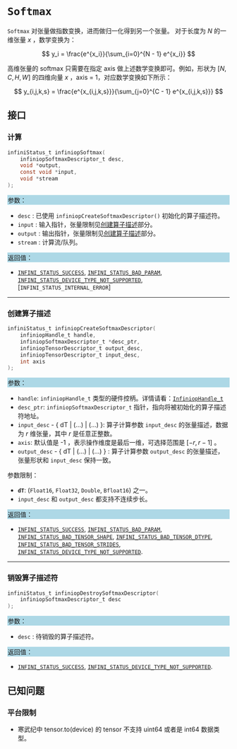 
# `Softmax`

`Softmax` 对张量做指数变换，进而做归一化得到另一个张量。
对于长度为 $N$ 的一维张量 $x$ ，数学变换为：

$$ y_i = \frac{e^{x_i}}{\sum_{i=0}^{N - 1} e^{x_i}} $$

高维张量的 softmax 只需要在指定 axis 做上述数学变换即可。例如，形状为 $[N,C,H,W]$ 的四维向量 $x$ ，axis = 1，对应数学变换如下所示：

$$ y_{i,j,k,s} = \frac{e^{x_{i,j,k,s}}}{\sum_{j=0}^{C - 1} e^{x_{i,j,k,s}}} $$

## 接口

### 计算

```c
infiniStatus_t infiniopSoftmax(
    infiniopSoftmaxDescriptor_t desc, 
    void *output, 
    const void *input, 
    void *stream
);
```

<div style="background-color: lightblue; padding: 1px;"> 参数： </div>

- `desc`
     : 已使用 `infiniopCreateSoftmaxDescriptor()` 初始化的算子描述符。
- `input`
     : 输入指针，张量限制见[创建算子描述](#创建算子描述)部分。
- `output`
     : 输出指针，张量限制见[创建算子描述](#创建算子描述)部分。
- `stream`
     : 计算流/队列。

<div style="background-color: lightblue; padding: 1px;">  返回值：</div>

- [`INFINI_STATUS_SUCCESS`], [`INFINI_STATUS_BAD_PARAM`], [`INFINI_STATUS_DEVICE_TYPE_NOT_SUPPORTED`], [`INFINI_STATUS_INTERNAL_ERROR`]

---

### 创建算子描述

```c
infiniStatus_t infiniopCreateSoftmaxDescriptor(
    infiniopHandle_t handle, 
    infiniopSoftmaxDescriptor_t *desc_ptr, 
    infiniopTensorDescriptor_t output_desc,
    infiniopTensorDescriptor_t input_desc, 
    int axis
);
```

<div style="background-color: lightblue; padding: 1px;"> 参数：</div>

- `handle`: `infiniopHandle_t` 类型的硬件控柄。详情请看：[`InfiniopHandle_t`]
- `desc_ptr`: `infiniopSoftmaxDescriptor_t` 指针，指向将被初始化的算子描述符地址。
- `input_desc` - { dT | ($\ldots$) | ($\ldots$) }: 算子计算参数 `input_desc` 的张量描述，数据为 $r$  维张量，其中 $r$ 是任意正整数。
- `axis`: 默认值是 -1 ，表示操作维度是最后一维，可选择范围是 $[-r, r - 1]$ 。
- `output_desc` - { dT | ($\ldots$) | ($\ldots$) } : 算子计算参数 `output_desc` 的张量描述，张量形状和 `input_desc` 保持一致。

参数限制：

- **`dT`**:  (`Float16`, `Float32`, `Double`, `Bfloat16`) 之一。
- `input_desc` 和 `output_desc` 都支持不连续步长。

<div style="background-color: lightblue; padding: 1px;"> 返回值：</div>

- [`INFINI_STATUS_SUCCESS`], [`INFINI_STATUS_BAD_PARAM`],  [`INFINI_STATUS_BAD_TENSOR_SHAPE`], [`INFINI_STATUS_BAD_TENSOR_DTYPE`], [`INFINI_STATUS_BAD_TENSOR_STRIDES`], [`INFINI_STATUS_DEVICE_TYPE_NOT_SUPPORTED`].

---

### 销毁算子描述符

```c
infiniStatus_t infiniopDestroySoftmaxDescriptor(
    infiniopSoftmaxDescriptor_t desc
);
```

<div style="background-color: lightblue; padding: 1px;"> 参数： </div>

- `desc`
     : 待销毁的算子描述符。

<div style="background-color: lightblue; padding: 1px;"> 返回值： </div>

- [`INFINI_STATUS_SUCCESS`], [`INFINI_STATUS_DEVICE_TYPE_NOT_SUPPORTED`].

## 已知问题

### 平台限制

- 寒武纪中 tensor.to(device) 的 tensor 不支持 uint64 或者是 int64 数据类型。

<!-- 链接 -->
[`InfiniopHandle_t`]: /infiniop/handle/README.md

[`INFINI_STATUS_SUCCESS`]: /common/status/README.md#INFINI_STATUS_SUCCESS
[`INFINI_STATUS_BAD_PARAM`]: /common/status/README.md#INFINI_STATUS_BAD_PARAM
[`INFINI_STATUS_DEVICE_TYPE_NOT_SUPPORTED`]: /common/status/README.md#INFINI_STATUS_DEVICE_TYPE_NOT_SUPPORTED
[`INFINI_STATUS_BAD_TENSOR_SHAPE`]: /common/status/README.md#INFINI_STATUS_BAD_TENSOR_SHAPE
[`INFINI_STATUS_BAD_TENSOR_DTYPE`]: /common/status/README.md#INFINI_STATUS_BAD_TENSOR_DTYPE
[`INFINI_STATUS_BAD_TENSOR_STRIDES`]: /common/status/README.md#INFINI_STATUS_BAD_TENSOR_STRIDES
